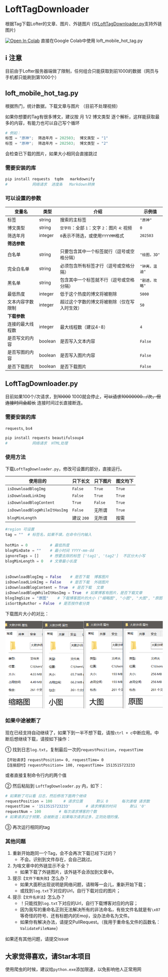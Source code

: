 # LoftTagDownloader

根据Tag下载Lofter的文章、图片、外链图片 (仅[LoftTagDownloader.py](./LoftTagDownloader.py)支持外链图片)

<a target="_blank" href="https://colab.research.google.com/github/Justype/LoftTagDownloader/blob/master/ipynb/loft_mobile_hot_tag.ipynb"><img src="https://colab.research.google.com/assets/colab-badge.svg" alt="Open In Colab"/></a> 直接在Google Colab中使用 loft_mobile_hot_tag.py

## ℹ️ 注意

目前由于Lofter服务器端做了限制，任何组合只能获取到前1000的数据（网页与手机都只能刷到第1000个）

## loft_mobile_hot_tag.py

根据热门，统计数据，下载文章与图片 （目前不处理视频）

如果你想要的Tag有很多博文，建议按 月 1/2 博文类型 逐个解析，这样能获取最多的内容，有能力也可以自己写个循环

```python
# 例如：
标签 = "原神";  筛选年月 = 202503;  博文类型 = "1"
标签 = "原神";  筛选年月 = 202503;  博文类型 = "2"
```

会检查已下载的图片，如果大小相同会直接跳过

### 需要安装的库

``` bash
pip install requests  tqdm   markdownify
#           网络请求  进度条   Markdown转换
```

### 可以设置的参数

| 变量名 | 类型 | 介绍 | 示例值 |
|--------|------|------|--------|
| 标签 | string | 搜索的主标签 | `"原神"` |
| 博文类型 | string | `空字符`：全部 `1`：文字 `2`：图片 `4`: 视频 | `0` |
| 筛选年月 | integer | `0`表示不筛选，或使用`YYYYMM`格式 | `202503` |
| **筛选参数** |||
| 白名单 | string | 只要包含其中一个标签就行（逗号或空格分隔） | `"绘图，3D"` |
| 完全白名单 | string | 必须包含所有标签才行（逗号或空格分隔） | `"钟离，温迪"` |
| 黑名单 | string | 包含其中一个标签就不行（逗号或空格分隔） | `"剧透，攻略"` |
| 最低热度 | integer | 低于这个热度的博文将被剔除 | `5000` |
| 文本内容字数限制 | integer | 超过这个字数的博文将被剔除（仅在写入时生效） | `50` |
| **下载参数** |||
| 连接的最大线程数 | integer | 最大线程数（建议4-8） | `4` |
| 是否写文的内容 | boolean | 是否写入文本内容 | `False` |
| 是否写图的内容 | boolean | 是否写入图片内容 | `False` |
| 是否下载图片 | boolean | 是否下载图片 | `False` |


## LoftTagDownloader.py

目前如果100个/次请求，到~~10000~~ 1000就会停止，~~可以请求10000000.../次，但连接时间会超长~~ 连接时间过长直接断连。

### 需要安装的库

`requests`, `bs4`

```bash
pip install requests beautifulsoup4
#           网络请求  HTML处理
```

### 使用方法

下载`LoftTagDownloader.py`，修改可设置的部分，直接运行。

| 使用目的                      | 只下长文   | 只下图片 | 图文均下 |
| ----------------------------- | ---------- | -------- | -------- |
| `isDownloadBlogImg`           | `False`    | `True`   | `True`   |
| `isDownloadLinkImg`           | `False`    | `True`   | `True`   |
| `isDownloadBlogContent`       | `True`     | `False`  | `True`   |
| `isDownloadBlogWhileItHasImg` | `False`    | 无所谓   | `True`   |
| `blogMinLength`               | 建议 `200` | 无所谓   | 按需     |

```python
#region 可设置
tag = ""  # 标签名，如果不填，在命令行内输入

hotMin = 0          # 最低热度
blogMinDate = ""    # 最小时间 YYYY-mm-dd
ignoreTags = []     # 想要去除的标签 ['tag1', 'tag2']  不区分大小写
blogMinLength = 0   # 文章最小长度


isDownloadBlogImg = False    # 是否下载  博客图片
isDownloadLinkImg = False    # 是否下载  外链图片
isDownloadBlogContent = True  # 是否下载  文章
isDownloadBlogWhileItHasImg = True  # 如果博客有图片，是否下载文章
blogImgSize = "原图"    # 下载博客图片的大小 ("缩略图", "小图", "大图", "原图")
isSortByAuthor = False  # 是否按作者分类
```

下载图片大小的对比：

![ImgSize](imgs/ImgSize.png)

### 如果中途被断了

现在已经支持自动继续了，如果下到一半不想下载，请按`ctrl + c`中断应用。中断后想继续下载，请按如下操作：

① 找到日志`log.txt`，复制最后一次的`requestPosition`，`requestTime`

```
【开始请求】requestPosition= 0, requestTime= 0
【连接超时】requestPosition= 100, requestTime= 1513515723233
```

或者直接复制命令行内的两个值

② 然后粘贴到 `LoftTagDownloader.py` 内，如下：

```python
# 如果断了可以看 日志，然后修改下面两个继续
requestPosition = 100     # 请求位置      默认 0      每次递增 请求数
requestTime = '1513515723233'       # 请求博客的时间      默认 '0'
requestNum = 100        # 每次请求博客的个数
# 如果请求过于频繁，会被断连；如果每次请求过多，正则处理的慢。
```

③ 再次运行相同的tag

### 其他问题

1. 重新开始跑同一个Tag，会不会再次下载已经下过的？
    - 不会。识别到文件存在，会自己跳过。
2. 为啥文章中的外链显示不全？
    - 如果下载了外链图片，该外链不会添加到文章中。
3. 提示`【文件下载失败】`怎么办？
    - 如果大面积出现说明是网络问题，请稍等一会儿，重新开始下载；
    - 或找到`log.txt`下对应的Url，自行下载对应的图片；
4. 提示`【文件名非法】`怎么办？
    - ！只能找到`log.txt`下对应的Url，自行下载博客对应的内容；
    - 因为我写的重命名正则无法解决所有的非法命名，有些文件名就是有`\x07`等奇怪的符号、还有标题内的Emoji，没办法命名为文件。
    - 如果你有解决办法，请提交PullRequest。（我用于重命名文件的函数名：`ValidateFileName`）

如果还有其他问题，请提交issue

## 大家觉得喜欢，请Star本项目

使用爬虫的时候，建议给`python.exe`添加限速，以免影响他人正常用网
